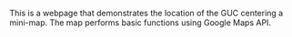 This is a webpage that demonstrates the location of the GUC centering a mini-map. The map performs basic functions using Google Maps API.

